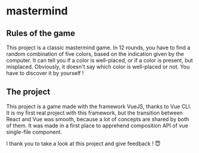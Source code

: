 # mastermind

## Rules of the game

This project is a classic mastermind game. In 12 rounds, you have to find a random combination of five colors, based on the indication given by the computer. It can tell you if a color is well-placed, or if a color is present, but misplaced. Obviously, it doesn't say which color is well-placed or not. You have to discover it by yourself !

## The project

This project is a game made with the framework VueJS, thanks to Vue CLI. It is my first real project with this framework, but the transition between React and Vue was smooth, because a lot of concepts are shared by both of them. It was made in a first place to apprehend composition API of vue single-file component.

I thank you to take a look at this project and give feedback ! 😇
